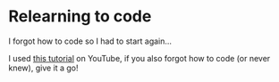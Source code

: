 # Relearning to code

I forgot how to code so I had to start again...  

I used [this tutorial](https://www.youtube.com/playlist?list=PLVht7UBOfJb-V8p0uWmhNejmKdnvaHmbm) on YouTube, if you also forgot how to code (or never knew), give it a go!
